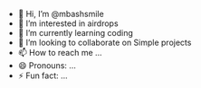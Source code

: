 - 👋 Hi, I’m @mbashsmile
- 👀 I’m interested in airdrops
- 🌱 I’m currently learning coding
- 💞️ I’m looking to collaborate on Simple projects
- 📫 How to reach me ...
- 😄 Pronouns: ...
- ⚡ Fun fact: ...

<!---
mbashsmile/mbashsmile is a ✨ special ✨ repository because its `README.md` (this file) appears on your GitHub profile.
You can click the Preview link to take a look at your changes.
--->
